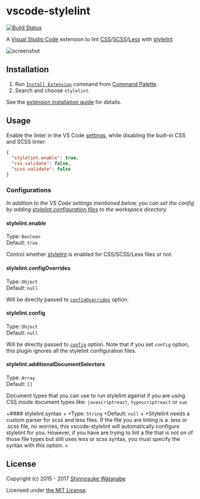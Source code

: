 # vscode-stylelint

[![Build Status](https://travis-ci.org/shinnn/vscode-stylelint.svg?branch=master)](https://travis-ci.org/shinnn/vscode-stylelint)

A [Visual Studio Code](https://code.visualstudio.com/) extension to lint [CSS](https://www.w3.org/Style/CSS/)/[SCSS](http://sass-lang.com/documentation/file.SASS_REFERENCE.html#syntax)/[Less](http://lesscss.org/) with [stylelint](http://stylelint.io/)

![screenshot](screenshot.png)

## Installation

1. Run [`Install Extension`](https://code.visualstudio.com/docs/editor/extension-gallery#_install-an-extension) command from [Command Palette](https://code.visualstudio.com/Docs/editor/codebasics#_command-palette).
2. Search and choose `stylelint`.

See the [extension installation guide](https://code.visualstudio.com/docs/editor/extension-gallery) for details.

## Usage

Enable the linter in the VS Code [settings](https://code.visualstudio.com/docs/customization/userandworkspace), while disabling the built-in CSS and SCSS linter:

```json
{
  "stylelint.enable": true,
  "css.validate": false,
  "scss.validate": false
}
```

### Configurations

*In addition to the VS Code settings mentioned below, you can set the config by adding [stylelint configuration files](https://github.com/stylelint/stylelint/blob/master/docs/user-guide/configuration.md#configuration) to the workspace directory.*

#### stylelint.enable

Type: `Boolean`  
Default: `true`

Control whether [stylelint](https://github.com/stylelint/stylelint/) is enabled for CSS/SCSS/Less files or not.

#### stylelint.configOverrides

Type: `Object`  
Default: `null`

Will be directly passed to [`configOverrides`](https://github.com/stylelint/stylelint/blob/master/docs/user-guide/node-api.md#configoverrides) option.

#### stylelint.config

Type: `Object`  
Default: `null`

Will be directly passed to [`config`](https://github.com/stylelint/stylelint/blob/master/docs/user-guide/node-api.md#config) option. Note that if you set `config` option, this plugin ignores all the stylelint configuration files.

#### stylelint.additionalDocumentSelectors

Type: `Array`  
Default: `[]`

Document types that you can use to run stylelint against if you are using CSS inside document types like: `javascriptreact`, `typescriptreact` or `vue`.

+#### stylelint.syntax
+
+Type: `String`
+Default: `null`
+
+Stylelint needs a custom parser for scss and less files. If the file you are linting is a .less or .scss file, no worries, this vscode-stylelint will automatically configure stylelint for you. However, if you have are trying to lint a file that is not on of those file types but still uses less or scss syntax, you must specify the syntax with this option.
+

## License

Copyright (c) 2015 - 2017 [Shinnosuke Watanabe](https://github.com/shinnn)

Licensed under [the MIT License](./LICENSE).
